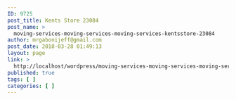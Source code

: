 ```yaml
---
ID: 9725
post_title: Kents Store 23084
post_name: >
  moving-services-moving-services-moving-services-kentsstore-23084
author: mrgabonijeff@gmail.com
post_date: 2018-03-28 01:49:13
layout: page
link: >
  http://localhost/wordpress/moving-services-moving-services-moving-services-kentsstore-23084/
published: true
tags: [ ]
categories: [ ]
---
```

